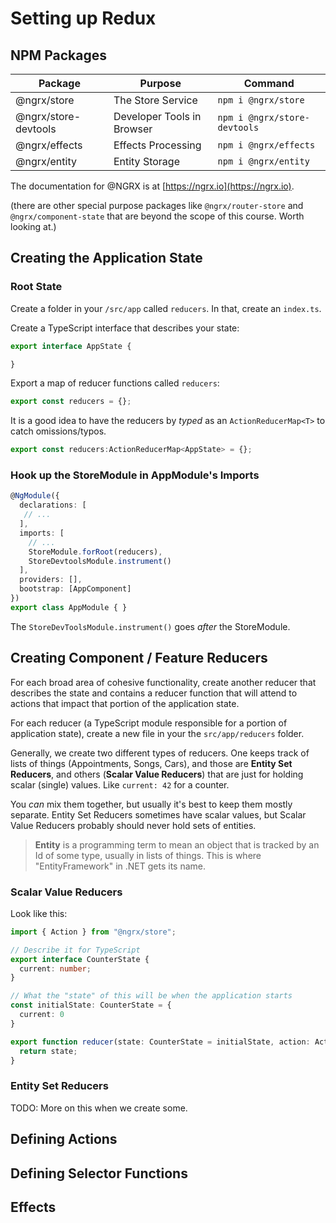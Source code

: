 # Setting up Redux

## NPM Packages

| Package | Purpose | Command |
|---------|---------|---------|
| @ngrx/store | The Store Service | `npm i @ngrx/store` |
| @ngrx/store-devtools | Developer Tools in Browser | `npm i @ngrx/store-devtools` |
| @ngrx/effects | Effects Processing | `npm i @ngrx/effects` |
| @ngrx/entity | Entity Storage | `npm i @ngrx/entity` |

The documentation for @NGRX is at [https://ngrx.io](https://ngrx.io).

(there are other special purpose packages like `@ngrx/router-store` and `@ngrx/component-state` that are beyond the scope of this course. Worth looking at.)

## Creating the Application State

### Root State

Create a folder in your `/src/app` called `reducers`. In that, create an `index.ts`.

Create a TypeScript interface that describes your state:

```typescript
export interface AppState {

}

```

Export a map of reducer functions called `reducers`:

```typescript
export const reducers = {};
```

It is a good idea to have the reducers by *typed* as an `ActionReducerMap<T>` to catch omissions/typos.

```typescript
export const reducers:ActionReducerMap<AppState> = {};
```

### Hook up the StoreModule in AppModule's Imports

```typescript
@NgModule({
  declarations: [
   // ...
  ],
  imports: [
    // ...
    StoreModule.forRoot(reducers),
    StoreDevtoolsModule.instrument()
  ],
  providers: [],
  bootstrap: [AppComponent]
})
export class AppModule { }
```

The `StoreDevToolsModule.instrument()` goes *after* the StoreModule.

## Creating Component / Feature Reducers

For each broad area of cohesive functionality, create another reducer that describes the state and contains a reducer function that will attend to actions that impact that portion of the application state.

For each reducer (a TypeScript module responsible for a portion of application state), create a new file in your the `src/app/reducers` folder.

Generally, we create two different types of reducers. One keeps track of lists of things (Appointments, Songs, Cars), and those are **Entity Set Reducers**, and others (**Scalar Value Reducers**) that are just for holding scalar (single) values. Like `current: 42` for a counter.

You *can* mix them together, but usually it's best to keep them mostly separate. Entity Set Reducers sometimes have scalar values, but Scalar Value Reducers probably should never hold sets of entities.

> **Entity** is a programming term to mean an object that is tracked by an Id of some type, usually in lists of things. This is where "EntityFramework" in .NET gets its name.

### Scalar Value Reducers

Look like this:

```typescript
import { Action } from "@ngrx/store";

// Describe it for TypeScript
export interface CounterState {
  current: number;
}

// What the "state" of this will be when the application starts
const initialState: CounterState = {
  current: 0
}

export function reducer(state: CounterState = initialState, action: Action): CounterState {
  return state;
}

```
### Entity Set Reducers

TODO: More on this when we create some.

## Defining Actions

## Defining Selector Functions

## Effects
